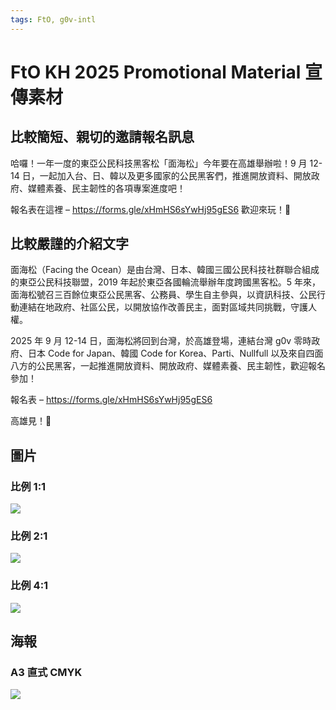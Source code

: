 ```yaml
---
tags: FtO, g0v-intl
---
```

# FtO KH 2025 Promotional Material 宣傳素材

## 比較簡短、親切的邀請報名訊息

哈囉！一年一度的東亞公民科技黑客松「面海松」今年要在高雄舉辦啦！9 月 12-14 日，一起加入台、日、韓以及更多國家的公民黑客們，推進開放資料、開放政府、媒體素養、民主韌性的各項專案進度吧！

報名表在這裡 –
https://forms.gle/xHmHS6sYwHj95gES6
歡迎來玩！🌊

## 比較嚴謹的介紹文字

面海松（Facing the Ocean）是由台灣、日本、韓國三國公民科技社群聯合組成的東亞公民科技聯盟，2019 年起於東亞各國輪流舉辦年度跨國黑客松。5 年來，面海松號召三百餘位東亞公民黑客、公務員、學生自主參與，以資訊科技、公民行動連結在地政府、社區公民，以開放協作改善民主，面對區域共同挑戰，守護人權。

2025 年 9 月 12-14 日，面海松將回到台灣，於高雄登場，連結台灣 g0v 零時政府、日本 Code for Japan、韓國 Code for Korea、Parti、Nullfull 以及來自四面八方的公民黑客，一起推進開放資料、開放政府、媒體素養、民主韌性，歡迎報名參加！

報名表 – https://forms.gle/xHmHS6sYwHj95gES6

高雄見！🌊

## 圖片
### 比例 1:1
![](https://g0v.hackmd.io/_uploads/BkZafiKvle.png)

### 比例 2:1
![](https://g0v.hackmd.io/_uploads/rJzIgotvgg.png)

### 比例 4:1
![](https://g0v.hackmd.io/_uploads/SJdwxoYPxe.png)

## 海報
### A3 直式 CMYK
![](https://g0v.hackmd.io/_uploads/SJUYZu4ugl.png)

